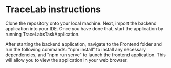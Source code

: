 # TraceLab instructions

Clone the repository onto your local machine. Next, import the backend application into your IDE. Once you have done that, start the application by running TraceLabsTaskApplication.

After starting the backend application, navigate to the Frontend folder and run the following commands: "npm install" to install any necessary dependencies, and "npm run serve" to launch the frontend application. This will allow you to view the application in your web browser.
